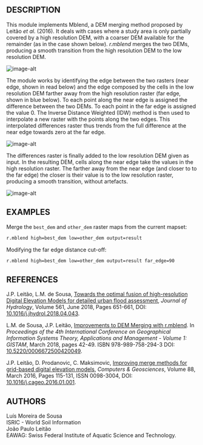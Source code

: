## DESCRIPTION

This module implements Mblend, a DEM merging method proposed by Leitão
*et al.* (2016). It deals with cases where a study area is only
partially covered by a high resolution DEM, with a coarser DEM available
for the remainder (as in the case shown below). *r.mblend* merges the
two DEMs, producing a smooth transition from the high resolution DEM to
the low resolution DEM.  
  
![image-alt](both_inputs.png)  
  
The module works by identifying the edge between the two rasters (near
edge, shown in read below) and the edge composed by the cells in the low
resolution DEM farther away from the high resolution raster (far edge,
shown in blue below). To each point along the near edge is assigned the
difference between the two DEMs. To each point in the far edge is
assigned the value 0. The Inverse Distance Weighted (IDW) method is then
used to interpolate a new raster with the points along the two edges.
This interpolated differences raster thus trends from the full
difference at the near edge towards zero at the far edge.  
  
![image-alt](edges.png)  
  
The differences raster is finally added to the low resolution DEM given
as input. In the resulting DEM, cells along the near edge take the
values in the high resolution raster. The farther away from the near
edge (and closer to to the far edge) the closer is their value is to the
low resolution raster, producing a smooth transition, without
artefacts.  
  
![image-alt](blended.png)

## EXAMPLES

Merge the `best_dem` and `other_dem` raster maps from the current
mapset:

```sh
r.mblend high=best_dem low=other_dem output=result
```

Modifying the far edge distance cut-off:

```sh
r.mblend high=best_dem low=other_dem output=result far_edge=90
```

## REFERENCES

J.P. Leitão, L.M. de Sousa, [Towards the optimal fusion of
high-resolution Digital Elevation Models for detailed urban flood
assessment](https://doi.org/10.1016/j.jhydrol.2018.04.043), *Journal of
Hydrology*, Volume 561, June 2018, Pages 651-661, DOI:
[10.1016/j.jhydrol.2018.04.043](https://doi.org/10.1016/j.jhydrol.2018.04.043).  
  
L.M. de Sousa, J.P. Leitão, [Improvements to DEM Merging with
r.mblend](http://www.scitepress.org/PublicationsDetail.aspx?ID=mcJr0zto14w=&t=1).
In *Proceedings of the 4th International Conference on Geographical
Information Systems Theory, Applications and Management - Volume 1:
GISTAM*, March 2018, pages 42-49. ISBN 978-989-758-294-3 DOI:
[10.5220/0006672500420049](https://doi.org/10.5220/0006672500420049).  
  
J.P. Leitão, D. Prodanovic, C. Maksimovic, [Improving merge methods for
grid-based digital elevation
models](https://www.sciencedirect.com/science/article/abs/pii/S0098300416300012),
*Computers & Geosciences*, Volume 88, March 2016, Pages 115-131, ISSN
0098-3004, DOI:
[10.1016/j.cageo.2016.01.001](https://doi.org/10.1016/j.cageo.2016.01.001).

## AUTHORS

Luís Moreira de Sousa  
ISRIC - World Soil Information  
João Paulo Leitão  
EAWAG: Swiss Federal Institute of Aquatic Science and Technology.
